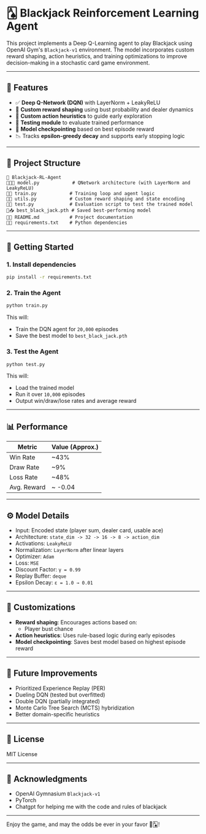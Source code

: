 # 🂡 Blackjack Reinforcement Learning Agent

This project implements a Deep Q-Learning agent to play Blackjack using OpenAI Gym's `Blackjack-v1` environment. The model incorporates custom reward shaping, action heuristics, and training optimizations to improve decision-making in a stochastic card game environment.

---

## 🧠 Features

* ✅ **Deep Q-Network (DQN)** with LayerNorm + LeakyReLU
* 🎯 **Custom reward shaping** using bust probability and dealer dynamics
* 🎲 **Custom action heuristics** to guide early exploration
* 🧪 **Testing module** to evaluate trained performance
* 📂 **Model checkpointing** based on best episode reward
* 📉 Tracks **epsilon-greedy decay** and supports early stopping logic

---

## 📁 Project Structure

```
📆 Blackjack-RL-Agent
🔼👨‍💼 model.py            # QNetwork architecture (with LayerNorm and LeakyReLU)
🔼📅 train.py            # Training loop and agent logic
🔼🔧 utils.py            # Custom reward shaping and state encoding
🔼🔢 test.py             # Evaluation script to test the trained model
🔼📥 best_black_jack.pth # Saved best-performing model
🔼📄 README.md           # Project documentation
🔼📁 requirements.txt    # Python dependencies
```

---

## 🚀 Getting Started

### 1. Install dependencies

```bash
pip install -r requirements.txt
```

### 2. Train the Agent

```bash
python train.py
```

This will:

* Train the DQN agent for `20,000` episodes
* Save the best model to `best_black_jack.pth`

### 3. Test the Agent

```bash
python test.py
```

This will:

* Load the trained model
* Run it over `10,000` episodes
* Output win/draw/lose rates and average reward

---

## 📊 Performance

| Metric      | Value (Approx.) |
| ----------- | --------------- |
| Win Rate    | \~43%           |
| Draw Rate   | \~9%            |
| Loss Rate   | \~48%           |
| Avg. Reward | \~ -0.04        |

---

## ⚙️ Model Details

* Input: Encoded state (player sum, dealer card, usable ace)
* Architecture: `state_dim -> 32 -> 16 -> 8 -> action_dim`
* Activations: `LeakyReLU`
* Normalization: `LayerNorm` after linear layers
* Optimizer: `Adam`
* Loss: `MSE`
* Discount Factor: `γ = 0.99`
* Replay Buffer: `deque`
* Epsilon Decay: `ε = 1.0 → 0.01`

---

## 🧹 Customizations

* **Reward shaping**: Encourages actions based on:
  * Player bust chance
* **Action heuristics**: Uses rule-based logic during early episodes
* **Model checkpointing**: Saves best model based on highest episode reward

---

## 🔮 Future Improvements

* Prioritized Experience Replay (PER)
* Dueling DQN (tested but overfitted)
* Double DQN (partially integrated)
* Monte Carlo Tree Search (MCTS) hybridization
* Better domain-specific heuristics

---

## 📜 License

MIT License

---

## 🙌 Acknowledgments

* OpenAI Gymnasium `Blackjack-v1`
* PyTorch
* Chatgpt for helping me with the code and rules of blackjack

---

Enjoy the game, and may the odds be ever in your favor 🎲🂡!
